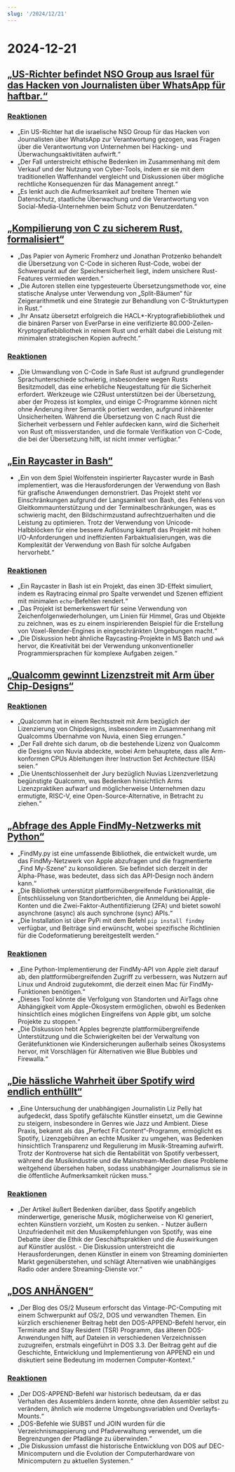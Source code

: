```yaml
---
slug: '/2024/12/21'
---
```


# 2024-12-21

## [„US-Richter befindet NSO Group aus Israel für das Hacken von Journalisten über WhatsApp für haftbar.“](https://www.reuters.com/technology/cybersecurity/us-judge-finds-israels-nso-group-liable-hacking-whatsapp-lawsuit-2024-12-21/)

### [Reaktionen](https://news.ycombinator.com/item?id=42476828)

- „Ein US-Richter hat die israelische NSO Group für das Hacken von Journalisten über WhatsApp zur Verantwortung gezogen, was Fragen über die Verantwortung von Unternehmen bei Hacking- und Überwachungsaktivitäten aufwirft.“
- „Der Fall unterstreicht ethische Bedenken im Zusammenhang mit dem Verkauf und der Nutzung von Cyber-Tools, indem er sie mit dem traditionellen Waffenhandel vergleicht und Diskussionen über mögliche rechtliche Konsequenzen für das Management anregt.“
- „Es lenkt auch die Aufmerksamkeit auf breitere Themen wie Datenschutz, staatliche Überwachung und die Verantwortung von Social-Media-Unternehmen beim Schutz von Benutzerdaten.“

## [„Kompilierung von C zu sicherem Rust, formalisiert“](https://arxiv.org/abs/2412.15042)

- „Das Papier von Aymeric Fromherz und Jonathan Protzenko behandelt die Übersetzung von C-Code in sicheren Rust-Code, wobei der Schwerpunkt auf der Speichersicherheit liegt, indem unsichere Rust-Features vermieden werden.“
- „Die Autoren stellen eine typgesteuerte Übersetzungsmethode vor, eine statische Analyse unter Verwendung von „Split-Bäumen“ für Zeigerarithmetik und eine Strategie zur Behandlung von C-Strukturtypen in Rust.“
- „Ihr Ansatz übersetzt erfolgreich die HACL\*-Kryptografiebibliothek und die binären Parser von EverParse in eine verifizierte 80.000-Zeilen-Kryptografiebibliothek in reinem Rust und erhält dabei die Leistung mit minimalen strategischen Kopien aufrecht.“

### [Reaktionen](https://news.ycombinator.com/item?id=42476192)

- „Die Umwandlung von C-Code in Safe Rust ist aufgrund grundlegender Sprachunterschiede schwierig, insbesondere wegen Rusts Besitzmodell, das eine erhebliche Neugestaltung für die Sicherheit erfordert. Werkzeuge wie C2Rust unterstützen bei der Übersetzung, aber der Prozess ist komplex, und einige C-Programme können nicht ohne Änderung ihrer Semantik portiert werden, aufgrund inhärenter Unsicherheiten. Während die Übersetzung von C nach Rust die Sicherheit verbessern und Fehler aufdecken kann, wird die Sicherheit von Rust oft missverstanden, und die formale Verifikation von C-Code, die bei der Übersetzung hilft, ist nicht immer verfügbar.“

## [„Ein Raycaster in Bash“](https://github.com/izabera/pseudo3d)

- „Ein von dem Spiel Wolfenstein inspirierter Raycaster wurde in Bash implementiert, was die Herausforderungen der Verwendung von Bash für grafische Anwendungen demonstriert. Das Projekt steht vor Einschränkungen aufgrund der Langsamkeit von Bash, des Fehlens von Gleitkommaunterstützung und der Terminalbeschränkungen, was es schwierig macht, den Bildschirmzustand aufrechtzuerhalten und die Leistung zu optimieren. Trotz der Verwendung von Unicode-Halbblöcken für eine bessere Auflösung kämpft das Projekt mit hohen I/O-Anforderungen und ineffizienten Farbaktualisierungen, was die Komplexität der Verwendung von Bash für solche Aufgaben hervorhebt.“

### [Reaktionen](https://news.ycombinator.com/item?id=42475703)

- „Ein Raycaster in Bash ist ein Projekt, das einen 3D-Effekt simuliert, indem es Raytracing einmal pro Spalte verwendet und Szenen effizient mit minimalen `echo`-Befehlen rendert.“
- „Das Projekt ist bemerkenswert für seine Verwendung von Zeichenfolgenwiederholungen, um Linien für Himmel, Gras und Objekte zu zeichnen, was es zu einem inspirierenden Beispiel für die Erstellung von Voxel-Render-Engines in eingeschränkten Umgebungen macht.“
- „Die Diskussion hebt ähnliche Raycasting-Projekte in MS Batch und `awk` hervor, die Kreativität bei der Verwendung unkonventioneller Programmiersprachen für komplexe Aufgaben zeigen.“

## [„Qualcomm gewinnt Lizenzstreit mit Arm über Chip-Designs“](https://www.bloomberg.com/news/articles/2024-12-20/qualcomm-wins-licensing-fight-with-arm-over-chip-designs)

### [Reaktionen](https://news.ycombinator.com/item?id=42475228)

- „Qualcomm hat in einem Rechtsstreit mit Arm bezüglich der Lizenzierung von Chipdesigns, insbesondere im Zusammenhang mit Qualcomms Übernahme von Nuvia, einen Sieg errungen.“
- „Der Fall drehte sich darum, ob die bestehende Lizenz von Qualcomm die Designs von Nuvia abdeckte, wobei Arm behauptete, dass alle Arm-konformen CPUs Ableitungen ihrer Instruction Set Architecture (ISA) seien.“
- „Die Unentschlossenheit der Jury bezüglich Nuvias Lizenzverletzung begünstigte Qualcomm, was Bedenken hinsichtlich Arms Lizenzpraktiken aufwarf und möglicherweise Unternehmen dazu ermutigte, RISC-V, eine Open-Source-Alternative, in Betracht zu ziehen.“

## [„Abfrage des Apple FindMy-Netzwerks mit Python“](https://github.com/malmeloo/FindMy.py)

- „FindMy.py ist eine umfassende Bibliothek, die entwickelt wurde, um das FindMy-Netzwerk von Apple abzufragen und die fragmentierte „Find My-Szene“ zu konsolidieren. Sie befindet sich derzeit in der Alpha-Phase, was bedeutet, dass sich das API-Design noch ändern kann.“
- „Die Bibliothek unterstützt plattformübergreifende Funktionalität, die Entschlüsselung von Standortberichten, die Anmeldung bei Apple-Konten und die Zwei-Faktor-Authentifizierung (2FA) und bietet sowohl asynchrone (async) als auch synchrone (sync) APIs.“
- „Die Installation ist über PyPi mit dem Befehl `pip install findmy` verfügbar, und Beiträge sind erwünscht, wobei spezifische Richtlinien für die Codeformatierung bereitgestellt werden.“

### [Reaktionen](https://news.ycombinator.com/item?id=42479233)

- „Eine Python-Implementierung der FindMy-API von Apple zielt darauf ab, den plattformübergreifenden Zugriff zu verbessern, was Nutzern auf Linux und Android zugutekommt, die derzeit einen Mac für FindMy-Funktionen benötigen.“
- „Dieses Tool könnte die Verfolgung von Standorten und AirTags ohne Abhängigkeit vom Apple-Ökosystem ermöglichen, obwohl es Bedenken hinsichtlich eines möglichen Eingreifens von Apple gibt, um solche Projekte zu stoppen.“
- „Die Diskussion hebt Apples begrenzte plattformübergreifende Unterstützung und die Schwierigkeiten bei der Verwaltung von Gerätefunktionen wie Kindersicherungen außerhalb seines Ökosystems hervor, mit Vorschlägen für Alternativen wie Blue Bubbles und Firewalla.“

## [„Die hässliche Wahrheit über Spotify wird endlich enthüllt“](https://www.honest-broker.com/p/the-ugly-truth-about-spotify-is-finally)

- „Eine Untersuchung der unabhängigen Journalistin Liz Pelly hat aufgedeckt, dass Spotify gefälschte Künstler einsetzt, um die Gewinne zu steigern, insbesondere in Genres wie Jazz und Ambient. Diese Praxis, bekannt als das „Perfect Fit Content“-Programm, ermöglicht es Spotify, Lizenzgebühren an echte Musiker zu umgehen, was Bedenken hinsichtlich Transparenz und Regulierung im Musik-Streaming aufwirft. Trotz der Kontroverse hat sich die Rentabilität von Spotify verbessert, während die Musikindustrie und die Mainstream-Medien diese Probleme weitgehend übersehen haben, sodass unabhängiger Journalismus sie in die öffentliche Aufmerksamkeit rücken muss.“

### [Reaktionen](https://news.ycombinator.com/item?id=42478107)

- „Der Artikel äußert Bedenken darüber, dass Spotify angeblich minderwertige, generische Musik, möglicherweise von KI generiert, echten Künstlern vorzieht, um Kosten zu senken. - Nutzer äußern Unzufriedenheit mit den Musikempfehlungen von Spotify, was eine Debatte über die Ethik der Geschäftspraktiken und die Auswirkungen auf Künstler auslöst. - Die Diskussion unterstreicht die Herausforderungen, denen Künstler in einem von Streaming dominierten Markt gegenüberstehen, und schlägt Alternativen wie unabhängiges Radio oder andere Streaming-Dienste vor.“

## [„DOS ANHÄNGEN“](https://www.os2museum.com/wp/dos-append/)

- „Der Blog des OS/2 Museum erforscht das Vintage-PC-Computing mit einem Schwerpunkt auf OS/2, DOS und verwandten Themen. Ein kürzlich erschienener Beitrag hebt den DOS-APPEND-Befehl hervor, ein Terminate and Stay Resident (TSR) Programm, das älteren DOS-Anwendungen hilft, auf Dateien in verschiedenen Verzeichnissen zuzugreifen, erstmals eingeführt in DOS 3.3. Der Beitrag geht auf die Geschichte, Entwicklung und Implementierung von APPEND ein und diskutiert seine Bedeutung im modernen Computer-Kontext.“

### [Reaktionen](https://news.ycombinator.com/item?id=42475011)

- „Der DOS-APPEND-Befehl war historisch bedeutsam, da er das Verhalten des Assemblers ändern konnte, ohne den Assembler selbst zu verändern, ähnlich wie moderne Umgebungsvariablen und Overlayfs-Mounts.“
- „DOS-Befehle wie SUBST und JOIN wurden für die Verzeichnismappierung und Pfadverwaltung verwendet, um die Begrenzungen der Pfadlänge zu überwinden.“
- „Die Diskussion umfasst die historische Entwicklung von DOS auf DEC-Minicomputern und die Evolution der Computerhardware von Minicomputern zu aktuellen Systemen.“

<head>
  <meta property="og:title" content="„US-Richter befindet NSO Group aus Israel für das Hacken von Journalisten über WhatsApp für haftbar.“" />
  <meta property="og:type" content="website" />
  <meta property="og:image" content="https://og.cho.sh/api/og/?title=%E2%80%9EUS-Richter%20befindet%20NSO%20Group%20aus%20Israel%20f%C3%BCr%20das%20Hacken%20von%20Journalisten%20%C3%BCber%20WhatsApp%20f%C3%BCr%20haftbar.%E2%80%9C&subheading=Samstag%2C%2021.%20Dezember%202024%3A%20Hacker%20News%20Zusammenfassung" />
</head>
